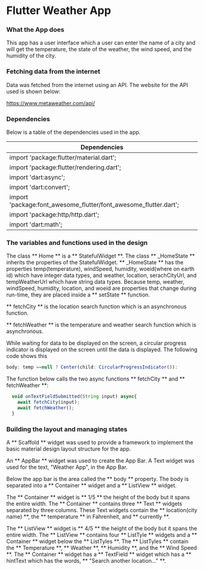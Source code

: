 # Flutter Weather App
### What the App does
This app has a user interface which a user can enter the name of a city and will get the temperature, the state of the weather, the wind speed, and the humidity of the city.

### Fetching data from the internet
Data was fetched from the internet using an API. The website for the API used is shown below:

https://www.metaweather.com/api/


### Dependencies
Below is a table of the dependencies used in the app.

| Dependencies |
| --- |
| import 'package:flutter/material.dart'; |
| import 'package:flutter/rendering.dart'; |
| import 'dart:async'; |
| import 'dart:convert'; |
| import 'package:font_awesome_flutter/font_awesome_flutter.dart'; |
| import 'package:http/http.dart'; |
| import 'dart:math'; |

### The variables and functions used in the design
The class ** Home ** is a ** StatefulWidget **. The class ** _HomeState ** inherits the properties of the StatefulWidget. ** _HomeState ** has the properties temp(temperature), windSpeed, humidity, woeid(where on earth id) which have integer data types, and weather, location, serachCityUrl, and tempWeatherUrl which have string data types. Because temp, weather, windSpeed, humidity, location, and woeid are properties that change during run-time, they are placed inside a ** setState ** function.

** fetchCity ** is the location search function which is an asynchronous function.

** fetchWeather ** is the temperature and weather search function which is asynchronous.

While waiting for data to be displayed on the screen, a circular progress indicator is displayed on the screen until the data is displayed. The following code shows this
```javascript
body: temp ==null ? Center(child: CircularProgressIndicator()):
```

The function below calls the two async functions ** fetchCity ** and ** fetchWeather **:
```javascript
  void onTextFieldSubmitted(String input) async{
    await fetchCity(input);
    await fetchWeather();
  }
```
### Building the layout and managing states
A ** Scaffold ** widget was used to provide a framework to implement the basic material design layout structure for the app.

An ** AppBar ** widget was used to create the App Bar. A Text widget was used for the text, "Weather App", in the App Bar.

Below the app bar is the area called the ** body ** property. The body is separated into a ** Container ** widget and a ** ListView ** widget.

The ** Container ** widget is ** 1/5 ** the height of the body but it spans the entire width. The ** Container ** contains three ** Text ** widgets separated by three columns. These Text widgets contain the ** location(city name) **, the ** temperature ** in Fahrenheit, and ** currently **.

The ** ListView ** widget is ** 4/5 ** the height of the body but it spans the entire width. The ** ListView ** contains four ** ListTyle ** widgets and a ** Container ** widget below the ** ListTyles **. The ** ListTyles ** contain the ** Temperature **, ** Weather **, ** Humidity **, and the ** Wind Speed **. The ** Container ** widget has a ** TextField ** widget which has a ** hintText which has the words, ** "Search another location..." **.





